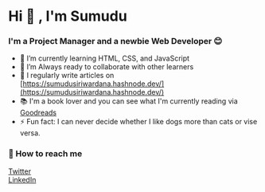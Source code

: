 # Hi 👋 , I'm Sumudu

### I'm a Project Manager and a newbie Web Developer 😊

- 🌱 I’m currently learning HTML, CSS, and JavaScript
- 👯 I’m Always ready to collaborate with other learners
- 📝 I regularly write articles on [https://sumudusiriwardana.hashnode.dev/](https://sumudusiriwardana.hashnode.dev/)
- 📚 I'm a book lover and you can see what I'm currently reading via [Goodreads](https://www.goodreads.com/user/show/2445065-sumudu)
- ⚡ Fun fact: I can never decide whether I like dogs more than cats or vise versa. 


### 🤙 How to reach me

[Twitter](https://twitter.com/sumusiriwardana)
</br>
[LinkedIn](https://www.linkedin.com/in/sumudusiriwardana/)








<!---
sumusiriwardana/sumusiriwardana is a ✨ special ✨ repository because its `README.md` (this file) appears on your GitHub profile.
You can click the Preview link to take a look at your changes.
--->
